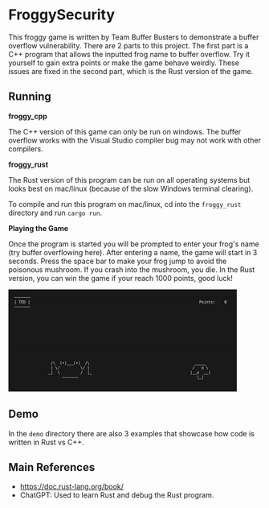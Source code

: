 # FroggySecurity

This froggy game is written by Team Buffer Busters to demonstrate a buffer overflow vulnerability.
There are 2 parts to this project. The first part is a C++ program that allows the inputted frog name to buffer overflow. Try it yourself to gain extra points or make the game behave weirdly. These issues are fixed in the second part, which is the Rust version of the game.

## Running

**froggy_cpp**

The C++ version of this game can only be run on windows. The buffer overflow works with the Visual Studio compiler bug may not work with other compilers.


**froggy_rust**

The Rust version of this program can be run on all operating systems but looks best on mac/linux (because of the slow Windows terminal clearing).

To compile and run this program on mac/linux, cd into the `froggy_rust` directory and run `cargo run`.


**Playing the Game**

Once the program is started you will be prompted to enter your frog's name (try buffer overflowing here). After entering a name, the game will start in 3 seconds. Press the space bar to make your frog jump to avoid the poisonous mushroom. If you crash into the mushroom, you die. In the Rust version, you can win the game if your reach 1000 points, good luck!

![](demo.gif)


## Demo
In the `demo` directory there are also 3 examples that showcase how code is written in Rust vs C++.

## Main References
- https://doc.rust-lang.org/book/
- ChatGPT: Used to learn Rust and debug the Rust program.
